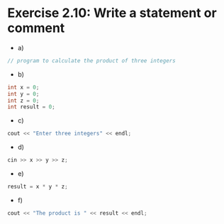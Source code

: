 # Exercise 2.10: Write a statement or comment

- a)
```cpp
// program to calculate the product of three integers
```

- b)
```cpp
int x = 0;
int y = 0;
int z = 0;
int result = 0;
```

- c)
```cpp
cout << "Enter three integers" << endl;
```

- d)
```cpp
cin >> x >> y >> z;
```

- e)
```cpp
result = x * y * z;
```

- f)
```cpp
cout << "The product is " << result << endl;
```